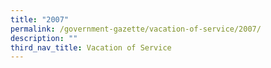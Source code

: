 ```yaml
---
title: "2007"
permalink: /government-gazette/vacation-of-service/2007/
description: ""
third_nav_title: Vacation of Service
---
```

